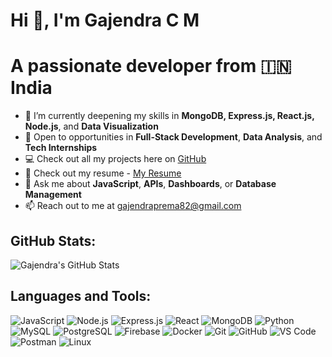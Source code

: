 # Hi 👋, I'm Gajendra C M

# A passionate developer from 🇮🇳 India

- 🌱 I’m currently deepening my skills in **MongoDB, Express.js, React.js, Node.js**, and **Data Visualization**
- 💼 Open to opportunities in **Full-Stack Development**, **Data Analysis**, and **Tech Internships**
- 💻 Check out all my projects here on [GitHub](https://github.com/GajendraGowdaM)
- 📄 Check out my resume - [My Resume](https://link-to-your-resume.com)
- 🧠 Ask me about **JavaScript**, **APIs**, **Dashboards**, or **Database Management**
- 📫 Reach out to me at
  gajendraprema82@gmail.com

## GitHub Stats:

![Gajendra's GitHub Stats](https://github-readme-stats.vercel.app/api?username=GajendraGowdaM&show_icons=true&theme=default)

## Languages and Tools:

![JavaScript](https://img.shields.io/badge/-JavaScript-black?style=flat-square&logo=javascript)
![Node.js](https://img.shields.io/badge/-Node.js-black?style=flat-square&logo=node.js)
![Express.js](https://img.shields.io/badge/-Express.js-gray?style=flat-square&logo=express)
![React](https://img.shields.io/badge/-React-black?style=flat-square&logo=react)
![MongoDB](https://img.shields.io/badge/-MongoDB-green?style=flat-square&logo=mongodb)
![Python](https://img.shields.io/badge/-Python-blue?style=flat-square&logo=python)
![MySQL](https://img.shields.io/badge/-MySQL-blue?style=flat-square&logo=mysql)
![PostgreSQL](https://img.shields.io/badge/-PostgreSQL-blue?style=flat-square&logo=postgresql)
![Firebase](https://img.shields.io/badge/-Firebase-yellow?style=flat-square&logo=firebase)
![Docker](https://img.shields.io/badge/-Docker-blue?style=flat-square&logo=docker)
![Git](https://img.shields.io/badge/-Git-black?style=flat-square&logo=git)
![GitHub](https://img.shields.io/badge/-GitHub-black?style=flat-square&logo=github)
![VS Code](https://img.shields.io/badge/-VSCode-blue?style=flat-square&logo=visual-studio-code)
![Postman](https://img.shields.io/badge/-Postman-orange?style=flat-square&logo=postman)
![Linux](https://img.shields.io/badge/-Linux-black?style=flat-square&logo=linux)
